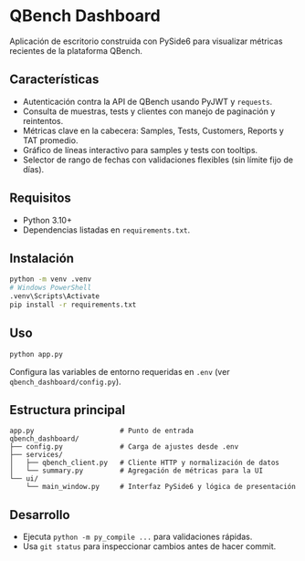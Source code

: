 ﻿# QBench Dashboard

Aplicación de escritorio construida con PySide6 para visualizar métricas recientes de la plataforma QBench.

## Características
- Autenticación contra la API de QBench usando PyJWT y `requests`.
- Consulta de muestras, tests y clientes con manejo de paginación y reintentos.
- Métricas clave en la cabecera: Samples, Tests, Customers, Reports y TAT promedio.
- Gráfico de líneas interactivo para samples y tests con tooltips.
- Selector de rango de fechas con validaciones flexibles (sin límite fijo de días).

## Requisitos
- Python 3.10+
- Dependencias listadas en `requirements.txt`.

## Instalación
```bash
python -m venv .venv
# Windows PowerShell
.venv\Scripts\Activate
pip install -r requirements.txt
```

## Uso
```bash
python app.py
```

Configura las variables de entorno requeridas en `.env` (ver `qbench_dashboard/config.py`).

## Estructura principal
```
app.py                     # Punto de entrada
qbench_dashboard/
├── config.py              # Carga de ajustes desde .env
├── services/
│   ├── qbench_client.py   # Cliente HTTP y normalización de datos
│   └── summary.py         # Agregación de métricas para la UI
└── ui/
    └── main_window.py     # Interfaz PySide6 y lógica de presentación
```

## Desarrollo
- Ejecuta `python -m py_compile ...` para validaciones rápidas.
- Usa `git status` para inspeccionar cambios antes de hacer commit.


